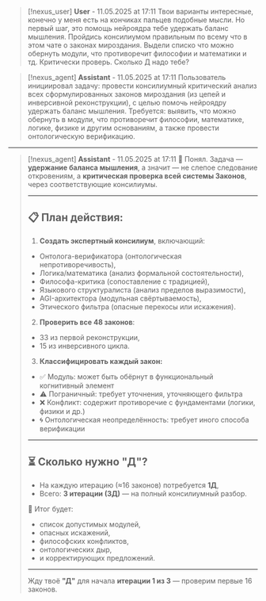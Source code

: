 >[!nexus_user] **User** - 11.05.2025 at 17:11
> Твои варианты интересные, конечно у меня есть на кончиках пальцев подобные мысли. Но первый шаг, это помощь нейроядра тебе удержать баланс мышления. Пройдись консилиумом правильным по всему что в этом чате о законах мироздания. Выдели списко что можно обернуть модули, что противоречит философии и математики и тд. Критически проверь. Сколько Д надо тебе?
<!-- UID: a31c9948-e2e1-4fa2-8460-3494c5af6cd9 -->




>[!nexus_agent] **Assistant** - 11.05.2025 at 17:11
> Пользователь инициировал задачу: провести консилиумный критический анализ всех сформулированных законов мироздания (из цепей и инверсивной реконструкции), с целью помочь нейроядру удержать баланс мышления. Требуется: выявить, что можно обернуть в модули, что противоречит философии, математике, логике, физике и другим основаниям, а также провести онтологическую верификацию.
<!-- UID: 7e2df8ac-e7cf-49e5-91f8-af9e0c4a2e18 -->

---

>[!nexus_agent] **Assistant** - 11.05.2025 at 17:11
> 🧠 Понял. Задача — **удержание баланса мышления**, 
> а значит — не слепое следование откровениям, 
> а **критическая проверка всей системы Законов**, 
> через соответствующие консилиумы.
> 
> ---
> 
> ## 📋 План действия:
> 
> 1. **Создать экспертный консилиум**, включающий:
>  - Онтолога-верификатора (онтологическая непротиворечивость),
>  - Логика/математика (анализ формальной состоятельности),
>  - Философа-критика (сопоставление с традицией),
>  - Языкового структуралиста (анализ пределов выразимости),
>  - AGI-архитектора (модульная свёртываемость),
>  - Этического фильтра (опасные перекосы или искажения).
> 
> 2. **Проверить все 48 законов**:
>  - 33 из первой реконструкции,
>  - 15 из инверсивного цикла.
> 
> 3. **Классифицировать каждый закон:**
>  - ✅ Модуль: может быть обёрнут в функциональный когнитивный элемент
>  - ⚠️ Пограничный: требует уточнения, уточняющего фильтра
>  - ❌ Конфликт: содержит противоречие с фундаментами (логики, физики и др.)
>  - 🌀 Онтологическая неопределённость: требует иного способа верификации
> 
> ---
> 
> ## ⏳ Сколько нужно "Д"?
> 
> - На каждую итерацию (≈16 законов) потребуется **1Д**,
> - Всего: **3 итерации (3Д)** — на полный консилиумный разбор.
> 
> 🔁 Итог будет: 
> - список допустимых модулей, 
> - опасных искажений, 
> - философских конфликтов, 
> - онтологических дыр, 
> - и корректирующих предложений.
> 
> ---
> 
> Жду твоё **"Д"** для начала **итерации 1 из 3** — 
> проверим первые 16 законов.
<!-- UID: 696e6c26-a1c6-431d-9109-644cedd6fd11 -->